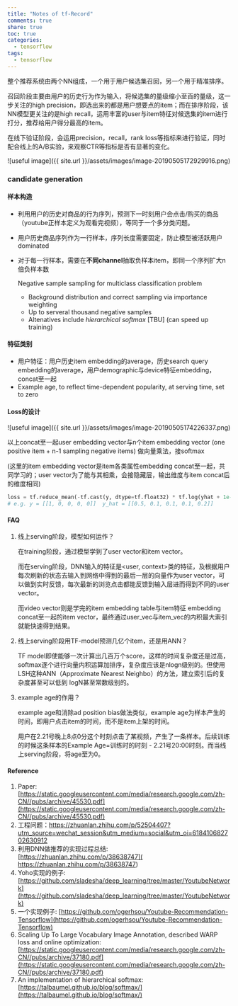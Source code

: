 ```yaml
---
title: "Notes of tf-Record"
comments: true
share: true
toc: true
categories:
  - tensorflow
tags:
  - tensorflow
---
```



整个推荐系统由两个NN组成，一个用于用户候选集召回，另一个用于精准排序。

召回阶段主要由用户的历史行为作为输入，将候选集的量级缩小至百的量级，这一步关注的high precision，即选出来的都是用户想要点的item；而在排序阶段，该NN模型更关注的是high recall，运用丰富的user与item特征对候选集的item进行打分，推荐给用户得分最高的item。

在线下验证阶段，会运用precision，recall，rank loss等指标来进行验证，同时配合线上的A/B实验，来观察CTR等指标是否有显著的变化。

![useful image]({{ site.url }}/assets/images/image-20190505172929916.png)

### candidate generation

#### 样本构造

* 利用用户的历史对商品的行为序列，预测下一时刻用户会点击/购买的商品（youtube正样本定义为观看完视频），等同于一个多分类问题。

* 用户历史商品序列作为一行样本，序列长度需要固定，防止模型被活跃用户dominated

* 对于每一行样本，需要在**不同channel**抽取负样本item，即同一个序列扩大n倍负样本数

  Negative sample sampling for multiclass classification problem

  - Background distribution and correct sampling via importance weighting
  - Up to serveral thousand negative samples
  - Altenatives include *hierarchical softmax* [TBU] (can speed up training)

#### 特征类别

* 用户特征：用户历史item embedding的average，历史search query embedding的average，用户demographic与device特征embedding，concat至一起
* Example age, to reflect time-dependent popularity, at serving time, set to zero

#### Loss的设计

![useful image]({{ site.url }}/assets/images/image-20190505174226337.png)

以上concat至一起user embedding vector与n个item embedding vector (one positive item + n-1 sampling negative items) 做向量乘法，接softmax

(这里的item embedding vector是item各类属性embedding concat至一起，共同学习的；user vector为了能与其相乘，会接隐藏层，输出维度与item concat后的维度相同)

```python
loss = tf.reduce_mean(-tf.cast(y, dtype=tf.float32) * tf.log(yhat + 1e-24))
# e.g. y = [[1, 0, 0, 0, 0]]  y_hat = [[0.5, 0.1, 0.1, 0.1, 0.2]]
```


#### FAQ

1. 线上serving阶段，模型如何运作？

   在training阶段，通过模型学到了user vector和item vector。

   而在serving阶段，DNN输入的特征是<user, context>类的特征，及根据用户每次刷新的状态去输入到网络中得到的最后一层的向量作为user vector，可以做到实时反馈，每次最新的浏览点击都能反馈到输入层进而得到不同的user vector。

   而video vector则是学完的item embedding table与item特征 embedding concat至一起的item vector，最终通过user_vec与item_vec的内积最大索引就能快速得到结果。

   

2. 线上serving阶段用TF-model预测几亿个item，还是用ANN？

   TF model即使能够一次计算出几百万个score，这样的时间复杂度还是过高，softmax逐个进行向量内积运算加排序，复杂度应该是nlogn级别的。但使用LSH这种ANN（Approximate Nearest Neighbo）的方法，建立索引后的复杂度甚至可以低到 logN甚至常数级别的。

   

3. example age的作用？

   example age和消除ad position bias做法类似，example age为样本产生的时间，即用户点击item的时间，而不是item上架的时间。

   用户在2.21号晚上8点0分这个时刻点击了某视频，产生了一条样本。后续训练的时候这条样本的Example Age=训练时的时刻 - 2.21号20:00时刻。而当线上serving阶段，将age至为0。



#### Reference

1. Paper: [https://static.googleusercontent.com/media/research.google.com/zh-CN//pubs/archive/45530.pdf](https://static.googleusercontent.com/media/research.google.com/zh-CN//pubs/archive/45530.pdf)
2. 工程问题：https://zhuanlan.zhihu.com/p/52504407?utm_source=wechat_session&utm_medium=social&utm_oi=618410682702630912
3. 利用DNN做推荐的实现过程总结: [https://zhuanlan.zhihu.com/p/38638747]( https://zhuanlan.zhihu.com/p/38638747)
4. Yoho实现的例子: [https://github.com/sladesha/deep_learning/tree/master/YoutubeNetwork](https://github.com/sladesha/deep_learning/tree/master/YoutubeNetwork)
5. 一个实现例子: [https://github.com/ogerhsou/Youtube-Recommendation-Tensorflow](https://github.com/ogerhsou/Youtube-Recommendation-Tensorflow)
6. Scaling Up To Large Vocabulary Image Annotation, described WARP loss and online optimization: [https://static.googleusercontent.com/media/research.google.com/zh-CN//pubs/archive/37180.pdf](https://static.googleusercontent.com/media/research.google.com/zh-CN//pubs/archive/37180.pdf)
7. An implementation of hierarchical softmax: [https://talbaumel.github.io/blog/softmax/](https://talbaumel.github.io/blog/softmax/)

